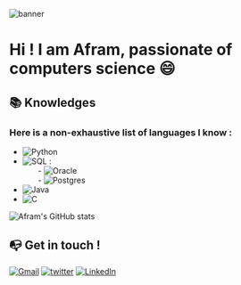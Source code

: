 ![banner](https://i.imgur.com/5fPjy5C.gif)

# Hi ! I am Afram, passionate of computers science 😄

## 📚 Knowledges

  ### Here is a non-exhaustive list of languages I know :

  - ![Python](https://img.shields.io/badge/-Python-E426D6?style=for-the-badge&logo=Python&logoColor=white)
    <br>
  - ![SQL](https://img.shields.io/badge/-SQL-1DDEC1?style=for-the-badge&logo=MySQL&logoColor=white) : <br>
  &nbsp;&nbsp;&nbsp;&nbsp;&nbsp;&nbsp; - <img alt="Oracle" src ="https://img.shields.io/badge/oracle%20-%23F00000.svg?&style=for-the-badge&logo=oracle&logoColor=white" /><br>
  &nbsp;&nbsp;&nbsp;&nbsp;&nbsp;&nbsp; - <img alt="Postgres" src ="https://img.shields.io/badge/postgres-%23316192.svg?&style=for-the-badge&logo=postgresql&logoColor=white"/>
    <br>
  - ![Java](https://img.shields.io/badge/java-%23ED8B00.svg?&style=for-the-badge&logo=java&logoColor=white)
    <br>
  - ![C](https://img.shields.io/badge/c%20-%2300599C.svg?&style=for-the-badge&logo=c&logoColor=white)
    <br>

![Afram's GitHub stats](https://github-readme-stats.vercel.app/api?username=iamafram&show_icons=true&theme=radical)


## 📭 Get in touch !

[![Gmail](https://img.shields.io/badge/-GMAIL-D14836?style=for-the-badge&logo=gmail&logoColor=white)](mailto:helloafram@gmail.com)
[![twitter](https://img.shields.io/badge/<handle>%20-%231DA1F2.svg?&style=for-the-badge&logo=Twitter&logoColor=white)](https://twitter.com/iamafram)
[![LinkedIn](https://img.shields.io/badge/-LINKEDIN-0077B5?style=for-the-badge&logo=linkedin&logoColor=white)](https://www.linkedin.com/in/afram-diril/)